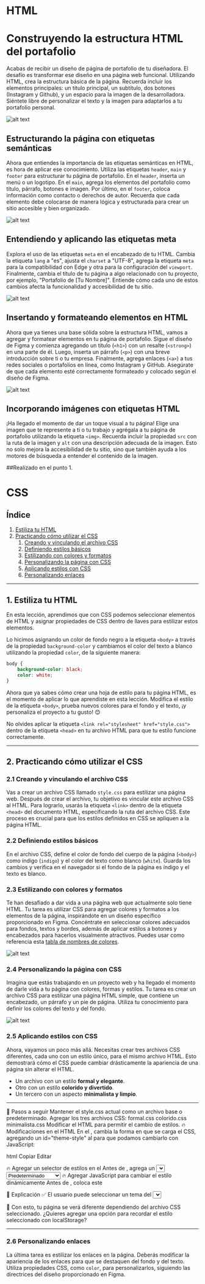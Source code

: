 # HTML

# Construyendo la estructura HTML del portafolio

Acabas de recibir un diseño de página de portafolio de tu diseñadora. El desafío es transformar ese diseño en una página web funcional. Utilizando HTML, crea la estructura básica de la página. Recuerda incluir los elementos principales: un título principal, un subtítulo, dos botones (Instagram y Github), y un espacio para la imagen de la desarrolladora. Siéntete libre de personalizar el texto y la imagen para adaptarlos a tu portafolio personal.

![alt text](image.png)

## Estructurando la página con etiquetas semánticas

Ahora que entiendes la importancia de las etiquetas semánticas en HTML, es hora de aplicar ese conocimiento. Utiliza las etiquetas `header`, `main` y `footer` para estructurar tu página de portafolio. En el `header`, inserta un menú o un logotipo. En el `main`, agrega los elementos del portafolio como título, párrafo, botones e imagen. Por último, en el `footer`, coloca información como contacto o derechos de autor. Recuerda que cada elemento debe colocarse de manera lógica y estructurada para crear un sitio accesible y bien organizado.

![alt text]({A43517B7-154F-4D6C-8ABA-F6E422EDB2E6}-1.png)

## Entendiendo y aplicando las etiquetas meta

Explora el uso de las etiquetas `meta` en el encabezado de tu HTML. Cambia la etiqueta `lang` a "es", ajusta el `charset` a "UTF-8", agrega la etiqueta `meta` para la compatibilidad con Edge y otra para la configuración del `viewport`. Finalmente, cambia el título de tu página a algo relacionado con tu proyecto, por ejemplo, "Portafolio de [Tu Nombre]". Entiende cómo cada uno de estos cambios afecta la funcionalidad y accesibilidad de tu sitio.

![alt text]({1972377C-0CEA-457D-81A6-1B8BF8275078}.png)

## Insertando y formateando elementos en HTML

Ahora que ya tienes una base sólida sobre la estructura HTML, vamos a agregar y formatear elementos en tu página de portafolio. Sigue el diseño de Figma y comienza agregando un título (`<h1>`) con un resalte (`<strong>`) en una parte de él. Luego, inserta un párrafo (`<p>`) con una breve introducción sobre ti o tu empresa. Finalmente, agrega enlaces (`<a>`) a tus redes sociales o portafolios en línea, como Instagram y GitHub. Asegúrate de que cada elemento esté correctamente formateado y colocado según el diseño de Figma.

![alt text](image-1.png)

## Incorporando imágenes con etiquetas HTML

¡Ha llegado el momento de dar un toque visual a tu página! Elige una imagen que te represente a ti o tu trabajo y agrégala a tu página de portafolio utilizando la etiqueta `<img>`. Recuerda incluir la propiedad `src` con la ruta de la imagen y `alt` con una descripción adecuada de la imagen. Esto no solo mejora la accesibilidad de tu sitio, sino que también ayuda a los motores de búsqueda a entender el contenido de la imagen. 

##Realizado en el punto 1.


# CSS
## Índice

1. [Estiliza tu HTML](#1-estiliza-tu-html)
2. [Practicando cómo utilizar el CSS](#2-practicando-como-utilizar-el-css)
   1. [Creando y vinculando el archivo CSS](#21-creando-y-vinculando-el-archivo-css)
   2. [Definiendo estilos básicos](#22-definiendo-estilos-basicos)
   3. [Estilizando con colores y formatos](#23-estilizando-con-colores-y-formatos)
   4. [Personalizando la página con CSS](#24-personalizando-la-pagina-con-css)
   5. [Aplicando estilos con CSS](#25-aplicando-estilos-con-css)
   6. [Personalizando enlaces](#26-personalizando-enlaces)

---

## 1. Estiliza tu HTML

En esta lección, aprendimos que con CSS podemos seleccionar elementos de HTML y asignar propiedades de CSS dentro de llaves para estilizar estos elementos.

Lo hicimos asignando un color de fondo negro a la etiqueta `<body>` a través de la propiedad `background-color` y cambiamos el color del texto a blanco utilizando la propiedad `color`, de la siguiente manera:

```css
body {
    background-color: black;
    color: white;
}
```

Ahora que ya sabes cómo crear una hoja de estilo para tu página HTML, es el momento de aplicar lo que aprendiste en esta lección. Modifica el estilo de la etiqueta `<body>`, prueba nuevos colores para el fondo y el texto, ¡y personaliza el proyecto a tu gusto! 😊

No olvides aplicar la etiqueta `<link rel="stylesheet" href="style.css">` dentro de la etiqueta `<head>` en tu archivo HTML para que tu estilo funcione correctamente.

---

## 2. Practicando cómo utilizar el CSS

### 2.1 Creando y vinculando el archivo CSS

Vas a crear un archivo CSS llamado `style.css` para estilizar una página web. Después de crear el archivo, tu objetivo es vincular este archivo CSS al HTML. Para lograrlo, usarás la etiqueta `<link>` dentro de la etiqueta `<head>` del documento HTML, especificando la ruta del archivo CSS. Este proceso es crucial para que los estilos definidos en CSS se apliquen a la página HTML.

### 2.2 Definiendo estilos básicos

En el archivo CSS, define el color de fondo del cuerpo de la página (`<body>`) como índigo (`indigo`) y el color del texto como blanco (`white`). Guarda los cambios y verifica en el navegador si el fondo de la página es índigo y el texto es blanco.

### 2.3 Estilizando con colores y formatos

Te han desafiado a dar vida a una página web que actualmente solo tiene HTML. Tu tarea es utilizar CSS para agregar colores y formatos a los elementos de la página, inspirándote en un diseño específico proporcionado en Figma. Concéntrate en seleccionar colores adecuados para fondos, textos y bordes, además de aplicar estilos a botones y encabezados para hacerlos visualmente atractivos. Puedes usar como referencia esta [tabla de nombres de colores](https://www.w3schools.com/colors/colors_names.asp).

![alt text]({8253900B-D00F-4951-B508-3C2FAC95E819}.png)

### 2.4 Personalizando la página con CSS

Imagina que estás trabajando en un proyecto web y ha llegado el momento de darle vida a tu página con colores, formas y estilos. Tu tarea es crear un archivo CSS para estilizar una página HTML simple, que contiene un encabezado, un párrafo y un pie de página. Utiliza tu conocimiento para definir los colores del texto y del fondo.

![alt text]({D8682677-304D-4B67-8888-D4CD8919B8D3}.png)

### 2.5 Aplicando estilos con CSS

Ahora, vayamos un poco más allá. Necesitas crear tres archivos CSS diferentes, cada uno con un estilo único, para el mismo archivo HTML. Esto demostrará cómo el CSS puede cambiar drásticamente la apariencia de una página sin alterar el HTML.

- Un archivo con un estilo **formal y elegante**.
- Otro con un estilo **colorido y divertido**.
- Un tercero con un aspecto **minimalista y limpio**.

---------
📌 Pasos a seguir
Mantener el style.css actual como un archivo base o predeterminado.
Agregar los tres archivos CSS:
formal.css
colorido.css
minimalista.css
Modificar el HTML para permitir el cambio de estilos.
🔥 Modificaciones en el HTML
En el <head>, cambia la forma en que se carga el CSS, agregando un id="theme-style" al <link> para que podamos cambiarlo con JavaScript:

html
Copiar
Editar
<!-- CSS (con ID para cambiar dinámicamente) -->
<link id="theme-style" rel="stylesheet" href="style.css">
🔥 Agregar un selector de estilos en el <body>
Antes de </header>, agrega un <select> para elegir el estilo:

html
Copiar
Editar
<label for="theme-selector">Selecciona un estilo:</label>
<select id="theme-selector">
    <option value="style.css">Predeterminado</option>
    <option value="formal.css">Formal y Elegante</option>
    <option value="colorido.css">Colorido y Divertido</option>
    <option value="minimalista.css">Minimalista y Limpio</option>
</select>
🔥 Agregar JavaScript para cambiar el estilo dinámicamente
Antes de </body>, coloca este <script> para cambiar la hoja de estilos según la opción seleccionada:

html
Copiar
Editar
<script>
    document.getElementById("theme-selector").addEventListener("change", function () {
        document.getElementById("theme-style").setAttribute("href", this.value);
    });
</script>
🎯 Explicación
✅ El usuario puede seleccionar un tema del <select>.
✅ JavaScript cambia el atributo href del <link id="theme-style"> para cargar el CSS correspondiente.
✅ Esto permite cambiar el diseño sin modificar el HTML.

🔹 Con esto, tu página se verá diferente dependiendo del archivo CSS seleccionado. ¿Quieres agregar una opción para recordar el estilo seleccionado con localStorage?


----------



### 2.6 Personalizando enlaces

La última tarea es estilizar los enlaces en la página. Deberás modificar la apariencia de los enlaces para que se destaquen del fondo y del texto. Utiliza propiedades CSS, como `color`, para personalizarlos, siguiendo las directrices del diseño proporcionado en Figma.